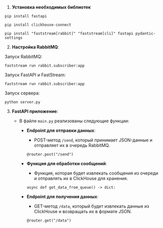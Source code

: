 1. **Установка необходимых библиотек**

```
pip install fastapi
```

```
pip install clickhouse-connect
```

```
pip install "faststream[rabbit]" "faststream[cli]" fastapi pydantic-settings
```

2. **Настройка RabbitMQ**:

Запуск RabbitMQ:
```
faststream run rabbit.subscriber:app 
```

Запуск FastAPI и FastStream:
```
faststream run rabbit.subscriber:app 
```

Запуск сервера:
```
python server.py
```

3. **FastAPI приложение**:

   - В файле `main.py` реализованы следующие функции:

     - **Endpoint для отправки данных**:

       - POST-метод `/send`, который принимает JSON-данные и отправляет их в очередь RabbitMQ.

       ```
       @router.post("/send")
       ```
       
     - **Функция для обработки сообщений**:

       - Функция, которая будет извлекать сообщения из очереди и отправлять их в ClickHouse для хранения.

       ```
       async def get_data_from_queue() -> dict:
       ```
       
     - **Endpoint для получения данных**:
     
       - GET-метод `/data`, который будет извлекать данные из ClickHouse и возвращать их в формате JSON.
       
       ```
       @router.get("/data")
       ```